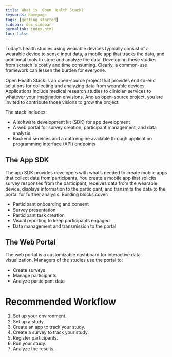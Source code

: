 ```yaml
---
title: What is  Open Health Stack?
keywords: homepage
tags: [getting_started]
sidebar: doc_sidebar
permalink: index.html
toc: false
---
```


Today’s health studies using wearable devices typically consist of a wearable device to sense input data, a mobile app that tracks the data, and additional tools to store and analyze the data. Developing these studies from scratch is costly and time consuming. Clearly, a common-use framework can lessen the burden for everyone.

Open Health Stack is an open-source project that provides end-to-end solutions for collecting and analyzing data from wearable devices. Applications include medical research studies to clinician services to whatever your imagination envisions. And as open-source project, you are invited to contribute those visions to grow the project.

The stack includes:

-   A software development kit (SDK) for app development
-   A web portal for survey creation, participant management, and data analysis
-   Backend services and a data engine available through application programming interface (API) endpoints

## The App SDK

The app SDK provides developers with what’s needed to create mobile apps that collect data from participants. You create a mobile app that solicits survey responses from the participant, receives data from the wearable device, displays information to the participant, and transmits the data to the portal for further analysis. Building blocks cover:

- Participant onboarding and consent
- Survey presentation
- Participant task creation
- Visual reporting to keep participants engaged
- Data management and transmission to the portal

## The Web Portal

The web portal is a customizable dashboard for interactive data visualization. Managers of the studies use the portal to:

- Create surveys
- Manage participants
- Analyze participant data

# Recommended Workflow
1.  Set up your environment.
2.  Set up a study.
3.  Create an app to track your study.
4.  Create a survey to track your study.
5.  Register participants.
6.  Run your study.
7.  Analyze the results.